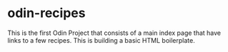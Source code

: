 # odin-recipes
This is the first Odin Project that consists of a main index page that have links to a few recipes. This is building a basic HTML boilerplate. 